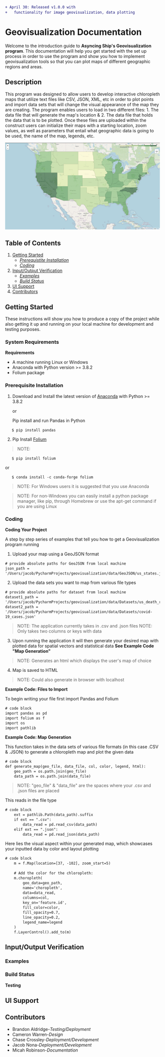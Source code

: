 ```diff
+ April 30: Released v1.0.0 with
+   functionality for image geovisualization, data plotting   
```

# Geovisualization Documentation
Welcome to the introduction guide to **Asyncing Ship's Geovisualization program**. This documentation will help you get started with the set up process in order to use the program and show you how to implement geovisualization tools so that you can plot maps of different geographic regions and areas.


## Description
This program was designed to allow users to develop interactive chloropleth maps that utilize text files like CSV, JSON, XML, etc in order to plot points and import data sets that will change the visual appearance of the map they are creating. The program enables users to load in two different files: 1. The data file that will generate the map's location & 2. The data file that holds the data that is to be plotted. Once these files are uploaded within the construct users can initialize their maps with a starting location, zoom values, as well as parameters that entail what geographic data is going to be used, the name of the map, legends, etc.

![](images/US%20map%20example.png)

## Table of Contents
1. [Getting Started](https://github.com/Daechathon/EGR400-Geovisualization/blob/Documentation/README.md#getting-started)
   - [*Prerequistite Installation*](https://github.com/Daechathon/EGR400-Geovisualization/blob/Documentation/README.md#prerequisite-installation)
   - [*Coding*](https://github.com/Daechathon/EGR400-Geovisualization/blob/Documentation/README.md#coding)
2. [Input/Output Verification](https://github.com/Daechathon/EGR400-Geovisualization/blob/Documentation/README.md#inputoutput-verification)
   - [*Examples*](https://github.com/Daechathon/EGR400-Geovisualization/blob/Documentation/README.md#examples)
   - [*Build Status*](https://github.com/Daechathon/EGR400-Geovisualization/blob/Documentation/README.md#build-status)
3. [UI Support](https://github.com/Daechathon/EGR400-Geovisualization/blob/Documentation/README.md#ui-support)
4. [Contributors](https://github.com/Daechathon/EGR400-Geovisualization/blob/Documentation/README.md#contributors)


## Getting Started
These instructions will show you how to produce a copy of the project while also getting it up and running on your local machine for development and testing purposes.

### System Requirements 

__Requirements__

* A machine running Linux or Windows
* Anaconda with Python version >= 3.8.2
* Folium package

### Prerequisite Installation
1. Download and Install the latest version of [Anaconda](https://www.anaconda.com/distribution/) with Python >= 3.8.2

   or

   Pip install and run Pandas in Python
```
   $ pip install pandas
```
2. Pip Install [Folium](https://pypi.org/project/folium/)
> NOTE:
```
   $ pip install folium
```   
   or
```   
   $ conda install -c conda-forge folium
```
> NOTE: For Windows users it is suggested that you use Anaconda

> NOTE: For non-Windows you can easily install a python package manager, like pip, through Homebrew or use the apt-get command if you are using Linux

### Coding

__Coding Your Project__

A step by step series of examples that tell you how to get a Geovisualization program running

1. Upload your map using a GeoJSON format

```
# provide absolute paths for GeoJSON from local machine
json_path = '/Users/jacob/PycharmProjects/geovisualization/data/GeoJSON/us_states.json'
```
2. Upload the data sets you want to map from various file types

```
# provide absolute paths for dataset from local machine
dataset1_path = '/Users/jacob/PycharmProjects/geovisualization/data/Datasets/us_death_rates.csv'
dataset2_path = '/Users/jacob/PycharmProjects/geovisualization/data/Datasets/covid-19_cases.json'
```
> NOTE: The application currently takes in .csv and .json files
> NOTE: Only takes two columns or keys with data

3. Upon running the application it will then generate your desired map with plotted data for spatial vectors and statistical data
**See Example Code "Map Generation"**
> NOTE: Generates an html which displays the user's map of choice

4. Map is saved to HTML
> NOTE: Could also generate in browser with localhost


__Example Code: Files to Import__

To begin writing your file first import Pandas and Folium
```
# code block
import pandas as pd
import folium as f
import os
import pathlib
```

__Example Code: Map Generation__

This function takes in the data sets of various file formats (in this case .CSV & .JSON) to generate a chloropleth map and plot the given data
```
# code block
def generate_map(geo_file, data_file, col, color, legend, html):
    geo_path = os.path.join(geo_file)
    data_path = os.path.join(data_file)
```
> NOTE: "geo_file" & "data_file" are the spaces where your .csv and .json files are placed

This reads in the file type 
```
# code block
    ext = pathlib.Path(data_path).suffix
    if ext == ".csv":
        data_read = pd.read_csv(data_path)
    elif ext == ".json":
        data_read = pd.read_json(data_path)
```

Here lies the visual aspect within your generated map, which showcases your inputted data by color and layout plotting
```
# code block
    m = f.Map(location=[37, -102], zoom_start=5)

    # Add the color for the chloropleth:
    m.choropleth(
        geo_data=geo_path,
        name='choropleth',
        data=data_read,
        columns=col,
        key_on='feature.id',
        fill_color=color,
        fill_opacity=0.7,
        line_opacity=0.2,
        legend_name=legend
    )
    f.LayerControl().add_to(m)
```


## Input/Output Verification

### Examples


### Build Status

__Testing__



## UI Support



## Contributors
* Brandon Aldridge-*Testing/Deployment*
* Cameron Warren-*Design*
* Chase Crossley-*Deployment/Development*
* Jacob Nona-*Deployment/Development*
* Micah Robinson-*Documentation*
